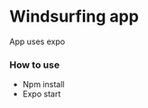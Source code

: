<h1>Windsurfing app</h1>

<p>App uses expo</p>

<h3>How to use</h3>
<ul>
<li>Npm install</li>
<li>Expo start</li>
</ul>
